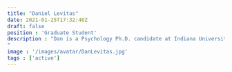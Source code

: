 ```yaml
---
title: "Daniel Levitas"
date: 2021-01-25T17:32:40Z
draft: false
position : 'Graduate Student'
description : "Dan is a Psychology Ph.D. candidate at Indiana University. He is interested in affective salience processing, working under the direction of Dr. Thomas James. Dan is also the primary developer of the ezBIDS project. 
"
image : '/images/avatar/DanLevitas.jpg'
tags : ['active']
---
```

